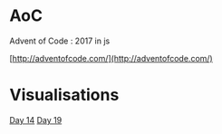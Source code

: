 # AoC

Advent of Code : 2017 in js

[http://adventofcode.com/](http://adventofcode.com/)

# Visualisations

[Day 14](https://jsfiddle.net/bdoherty/hckz6nds/)
[Day 19](https://jsfiddle.net/bdoherty/g5mrzegx/)
